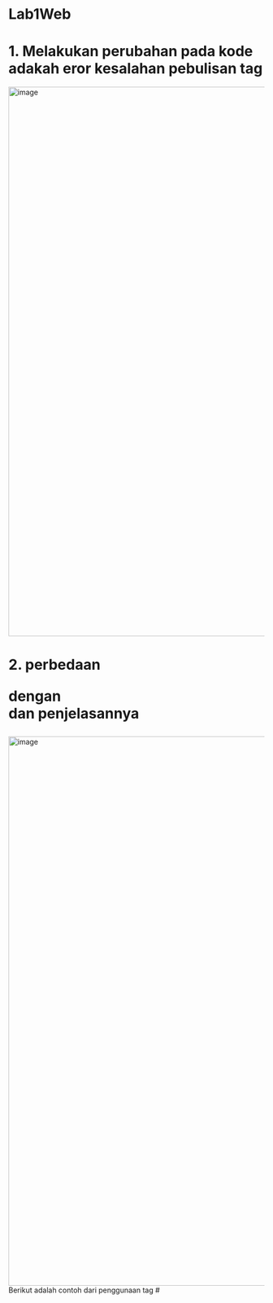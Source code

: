 # Lab1Web
# 1. Melakukan perubahan pada kode adakah eror kesalahan pebulisan tag

<img width="1920" height="1080" alt="image" src="https://github.com/user-attachments/assets/9680b31e-357f-4f32-99a4-98c65d71ab55" />

# 2. perbedaan <p> dengan <br> dan penjelasannya
<img width="1920" height="1080" alt="image" src="https://github.com/user-attachments/assets/dfa326fa-cf7c-4e74-aaa0-99a429d9a9a0" />
Berikut adalah contoh dari penggunaan tag # <P>
